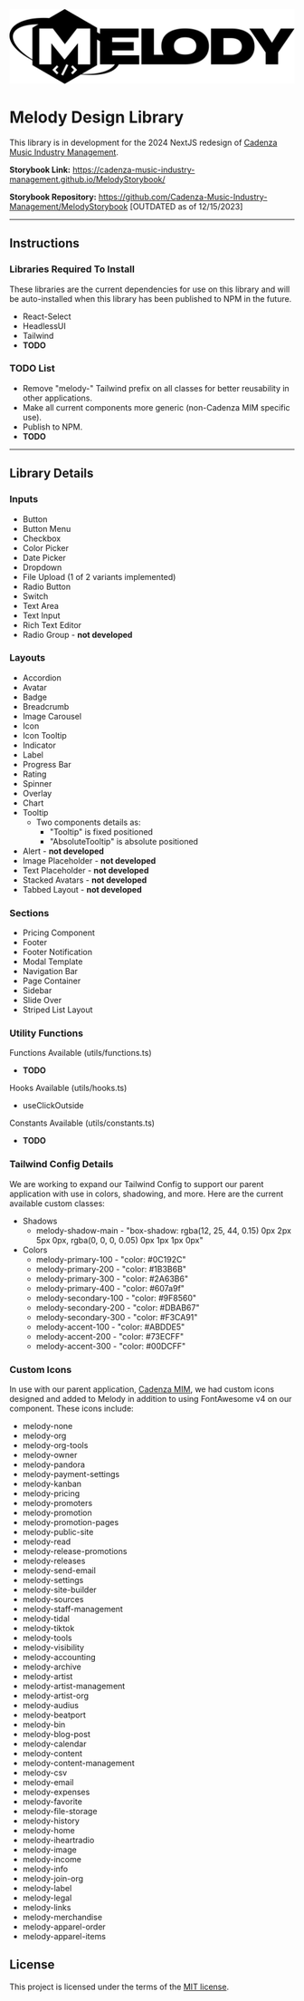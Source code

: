 <p align="center">
    <picture>
      <source media="(prefers-color-scheme: dark)" srcset="https://github.com/Cadenza-Music-Industry-Management/Melody/blob/main/src/assets/MelodyLogoWhite.png">
      <source media="(prefers-color-scheme: light)" srcset="https://raw.githubusercontent.com/Cadenza-Music-Industry-Management/Melody/main/src/assets/MelodyLogoBlack.png">
      <img alt="Melody Design Library" src="https://raw.githubusercontent.com/Cadenza-Music-Industry-Management/Melody/main/src/assets/MelodyLogoBlack.png">
    </picture>
</p>

# Melody Design Library

This library is in development for the 2024 NextJS redesign of [Cadenza Music Industry Management](https://cadenzamim.com).

**Storybook Link:** https://cadenza-music-industry-management.github.io/MelodyStorybook/

**Storybook Repository:** https://github.com/Cadenza-Music-Industry-Management/MelodyStorybook [OUTDATED as of 12/15/2023]

---

## Instructions

### Libraries Required To Install

These libraries are the current dependencies for use on this library and will be auto-installed when this library has been published to NPM in the future.

* React-Select
* HeadlessUI
* Tailwind
* **TODO**

### TODO List

* Remove "melody-" Tailwind prefix on all classes for better reusability in other applications.
* Make all current components more generic (non-Cadenza MIM specific use).
* Publish to NPM.
* **TODO**

---

## Library Details

### Inputs

* Button
* Button Menu
* Checkbox
* Color Picker
* Date Picker
* Dropdown
* File Upload (1 of 2 variants implemented)
* Radio Button
* Switch
* Text Area
* Text Input
* Rich Text Editor
* Radio Group - **not developed**

### Layouts

* Accordion
* Avatar
* Badge
* Breadcrumb
* Image Carousel
* Icon
* Icon Tooltip
* Indicator
* Label
* Progress Bar
* Rating
* Spinner
* Overlay
* Chart
* Tooltip
  * Two components details as:
    * "Tooltip" is fixed positioned
    * "AbsoluteTooltip" is absolute positioned
* Alert - **not developed**
* Image Placeholder - **not developed**
* Text Placeholder - **not developed**
* Stacked Avatars - **not developed**
* Tabbed Layout - **not developed**

### Sections

* Pricing Component
* Footer
* Footer Notification
* Modal Template
* Navigation Bar
* Page Container
* Sidebar
* Slide Over
* Striped List Layout

### Utility Functions

Functions Available (utils/functions.ts)
* **TODO**

Hooks Available (utils/hooks.ts)
* useClickOutside

Constants Available (utils/constants.ts)
* **TODO**

### Tailwind Config Details

We are working to expand our Tailwind Config to support our parent application with use in colors, shadowing, and more. Here are the current available custom classes:

* Shadows
  * melody-shadow-main - "box-shadow: rgba(12, 25, 44, 0.15) 0px 2px 5px 0px, rgba(0, 0, 0, 0.05) 0px 1px 1px 0px"
* Colors
  * melody-primary-100 - "color: #0C192C"
  * melody-primary-200 - "color: #1B3B6B"
  * melody-primary-300 - "color: #2A63B6"
  * melody-primary-400 - "color: #607a9f"
  * melody-secondary-100 - "color: #9F8560"
  * melody-secondary-200 - "color: #DBAB67"
  * melody-secondary-300 - "color: #F3CA91"
  * melody-accent-100 - "color: #ABDDE5"
  * melody-accent-200 - "color: #73ECFF"
  * melody-accent-300 - "color: #00DCFF"

### Custom Icons

In use with our parent application, [Cadenza MIM](https://cadenzamim.com), we had custom icons designed and added to Melody in addition to using FontAwesome v4 on our <Icon /> component. These icons include:

* melody-none
* melody-org
* melody-org-tools
* melody-owner
* melody-pandora
* melody-payment-settings
* melody-kanban
* melody-pricing
* melody-promoters
* melody-promotion
* melody-promotion-pages
* melody-public-site
* melody-read
* melody-release-promotions
* melody-releases
* melody-send-email
* melody-settings
* melody-site-builder
* melody-sources
* melody-staff-management
* melody-tidal
* melody-tiktok
* melody-tools
* melody-visibility
* melody-accounting
* melody-archive
* melody-artist
* melody-artist-management
* melody-artist-org
* melody-audius
* melody-beatport
* melody-bin
* melody-blog-post
* melody-calendar
* melody-content
* melody-content-management
* melody-csv
* melody-email
* melody-expenses
* melody-favorite
* melody-file-storage
* melody-history
* melody-home
* melody-iheartradio
* melody-image
* melody-income
* melody-info
* melody-join-org
* melody-label
* melody-legal
* melody-links
* melody-merchandise
* melody-apparel-order
* melody-apparel-items

## License

This project is licensed under the terms of the [MIT license](https://github.com/Cadenza-Music-Industry-Management/Melody/blob/main/LICENSE).
